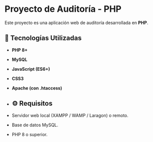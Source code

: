 # Proyecto de Auditoría - PHP

Este proyecto es una aplicación web de auditoría desarrollada en **PHP**.

## 🚀 Tecnologías Utilizadas
- **PHP 8+**
- **MySQL**
- **JavaScript (ES6+)**
- **CSS3**
- **Apache (con .htaccess)**

- ## ⚙️ Requisitos
- Servidor web local (XAMPP / WAMP / Laragon) o remoto.
- Base de datos MySQL.
- PHP 8 o superior.
